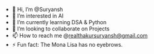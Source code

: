 - 👋 Hi, I’m @Suryansh
- 👀 I’m interested in AI
- 🌱 I’m currently learning DSA & Python
- 💞️ I’m looking to collaborate on Projects
- 📫 How to reach me @realthakursuryansh@gmail.com
- ⚡ Fun fact: The Mona Lisa has no eyebrows.
  
